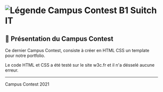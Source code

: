 # ![Légende](https://i.goopics.net/klrmL.png) Campus Contest B1 Suitch IT

## 📜 Présentation du Campus Contest

Ce dernier Campus Contest, consiste à créer en HTML CSS un template pour notre portfolio.

Le code HTML et CSS a été testé sur le site w3c.fr et il n'a désselé aucune erreur.

-----------------

Campus Contest 2021